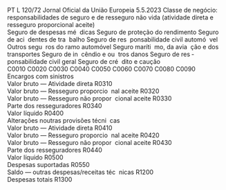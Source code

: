 PT  L 120/72 Jornal Oficial da União Europeia 5.5.2023
 Classe de negócio:  responsabilidades de seguro e de resseguro não vida (atividade direta e resseguro proporcional aceite)  
Seguro de 
despesas mé ­
dicas  Seguro de 
proteção do 
rendimento  Seguro de aci ­
dentes de tra ­
balho  Seguro de res ­
ponsabilidade 
civil automó ­
vel  Outros segu ­
ros do ramo 
automóvel  Seguro maríti ­
mo, da avia ­
ção e dos 
transportes  Seguro de in ­
cêndio e ou ­
tros danos  Seguro de res ­
ponsabilidade 
civil geral  Seguro de cré ­
dito e caução  
C0010  C0020  C0030  C0040  C0050  C0060  C0070  C0080  C0090  
Encargos com sinistros  
Valor bruto — Atividade direta  R0310  
Valor bruto — Resseguro proporcio ­
nal aceite  R0320  
Valor bruto — Resseguro não propor ­
cional aceite  R0330  
Parte dos resseguradores  R0340  
Valor líquido  R0400  
Alterações noutras provisões técni ­
cas  
Valor bruto — Atividade direta  R0410  
Valor bruto — Resseguro proporcio ­
nal aceite  R0420  
Valor bruto — Resseguro não propor ­
cional aceite  R0430  
Parte dos resseguradores  R0440  
Valor líquido  R0500  
Despesas suportadas  R0550  
Saldo — outras despesas/receitas téc ­
nicas  R1200  
Despesas totais  R1300